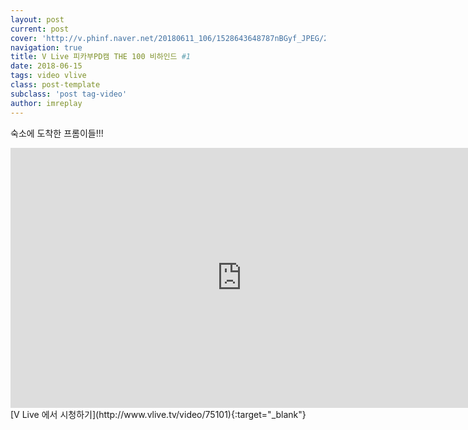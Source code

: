 ```yaml
---
layout: post
current: post
cover: 'http://v.phinf.naver.net/20180611_106/1528643648787nBGyf_JPEG/2affd52a-6cc0-11e8-807c-000000004708_07.jpg'
navigation: true
title: V Live 피카부PD캠 THE 100 비하인드 #1
date: 2018-06-15
tags: video vlive
class: post-template
subclass: 'post tag-video'
author: imreplay
---
```


숙소에 도착한 프롬이들!!!

<iframe src='http://www.vlive.tv/embed/75101?autoPlay=false' frameborder='no' scrolling='no' marginwidth='0' marginheight='0' WIDTH='740' HEIGHT='416' allowfullscreen></iframe>
[V Live 에서 시청하기](http://www.vlive.tv/video/75101){:target="_blank"}
